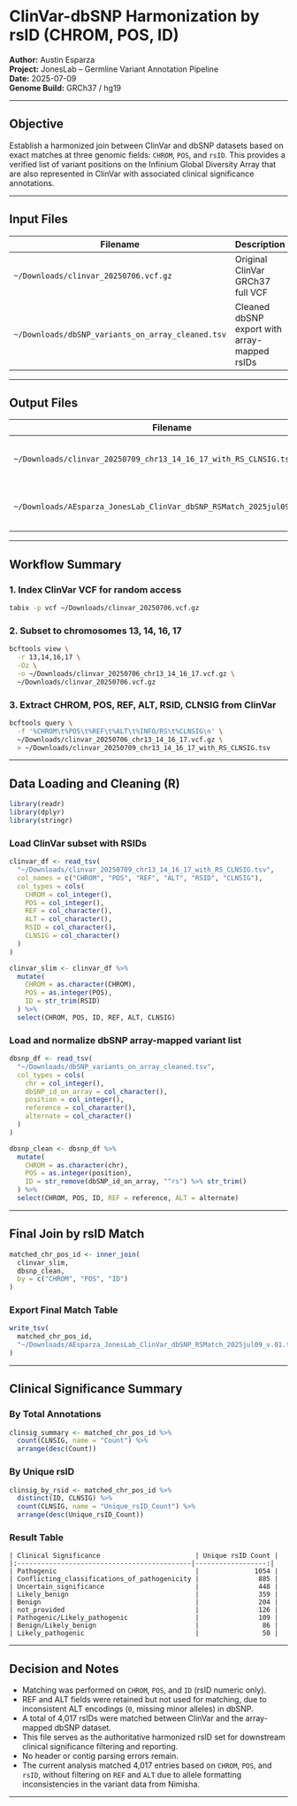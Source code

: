 # ClinVar-dbSNP Harmonization by rsID (CHROM, POS, ID)

**Author:** Austin Esparza\
**Project:** JonesLab – Germline Variant Annotation Pipeline\
**Date:** 2025-07-09\
**Genome Build:** GRCh37 / hg19

---

## Objective

Establish a harmonized join between ClinVar and dbSNP datasets based on exact matches at three genomic fields: `CHROM`, `POS`, and `rsID`. This provides a verified list of variant positions on the Infinium Global Diversity Array that are also represented in ClinVar with associated clinical significance annotations.

---

## Input Files

| Filename                                          | Description                                  |
| ------------------------------------------------- | -------------------------------------------- |
| `~/Downloads/clinvar_20250706.vcf.gz`             | Original ClinVar GRCh37 full VCF             |
| `~/Downloads/dbSNP_variants_on_array_cleaned.tsv` | Cleaned dbSNP export with array-mapped rsIDs |

---

## Output Files

| Filename                                                                 | Description                                            |
| ------------------------------------------------------------------------ | ------------------------------------------------------ |
| `~/Downloads/clinvar_20250709_chr13_14_16_17_with_RS_CLNSIG.tsv`         | ClinVar subset (chr13/14/16/17) with RSID and CLNSIG   |
| `~/Downloads/AEsparza_JonesLab_ClinVar_dbSNP_RSMatch_2025jul09_v.01.tsv` | Final merged table of rsID-matched variants (N = 4017) |

---

## Workflow Summary

### 1. Index ClinVar VCF for random access

```bash
tabix -p vcf ~/Downloads/clinvar_20250706.vcf.gz
```

### 2. Subset to chromosomes 13, 14, 16, 17

```bash
bcftools view \
  -r 13,14,16,17 \
  -Oz \
  -o ~/Downloads/clinvar_20250706_chr13_14_16_17.vcf.gz \
  ~/Downloads/clinvar_20250706.vcf.gz
```

### 3. Extract CHROM, POS, REF, ALT, RSID, CLNSIG from ClinVar

```bash
bcftools query \
  -f '%CHROM\t%POS\t%REF\t%ALT\t%INFO/RS\t%CLNSIG\n' \
  ~/Downloads/clinvar_20250706_chr13_14_16_17.vcf.gz \
  > ~/Downloads/clinvar_20250709_chr13_14_16_17_with_RS_CLNSIG.tsv
```

---

## Data Loading and Cleaning (R)

```r
library(readr)
library(dplyr)
library(stringr)
```

### Load ClinVar subset with RSIDs

```r
clinvar_df <- read_tsv(
  "~/Downloads/clinvar_20250709_chr13_14_16_17_with_RS_CLNSIG.tsv",
  col_names = c("CHROM", "POS", "REF", "ALT", "RSID", "CLNSIG"),
  col_types = cols(
    CHROM = col_integer(),
    POS = col_integer(),
    REF = col_character(),
    ALT = col_character(),
    RSID = col_character(),
    CLNSIG = col_character()
  )
)

clinvar_slim <- clinvar_df %>%
  mutate(
    CHROM = as.character(CHROM),
    POS = as.integer(POS),
    ID = str_trim(RSID)
  ) %>%
  select(CHROM, POS, ID, REF, ALT, CLNSIG)
```

### Load and normalize dbSNP array-mapped variant list

```r
dbsnp_df <- read_tsv(
  "~/Downloads/dbSNP_variants_on_array_cleaned.tsv",
  col_types = cols(
    chr = col_integer(),
    dbSNP_id_on_array = col_character(),
    position = col_integer(),
    reference = col_character(),
    alternate = col_character()
  )
)

dbsnp_clean <- dbsnp_df %>%
  mutate(
    CHROM = as.character(chr),
    POS = as.integer(position),
    ID = str_remove(dbSNP_id_on_array, "^rs") %>% str_trim()
  ) %>%
  select(CHROM, POS, ID, REF = reference, ALT = alternate)
```

---

## Final Join by rsID Match

```r
matched_chr_pos_id <- inner_join(
  clinvar_slim,
  dbsnp_clean,
  by = c("CHROM", "POS", "ID")
)
```

### Export Final Match Table

```r
write_tsv(
  matched_chr_pos_id,
  "~/Downloads/AEsparza_JonesLab_ClinVar_dbSNP_RSMatch_2025jul09_v.01.tsv"
)
```

---

## Clinical Significance Summary

### By Total Annotations

```r
clinsig_summary <- matched_chr_pos_id %>%
  count(CLNSIG, name = "Count") %>%
  arrange(desc(Count))
```

### By Unique rsID

```r
clinsig_by_rsid <- matched_chr_pos_id %>%
  distinct(ID, CLNSIG) %>%
  count(CLNSIG, name = "Unique_rsID_Count") %>%
  arrange(desc(Unique_rsID_Count))
```

### Result Table

```
| Clinical Significance                        | Unique rsID Count |
|:--------------------------------------------|------------------:|
| Pathogenic                                   |              1054 |
| Conflicting_classifications_of_pathogenicity |               885 |
| Uncertain_significance                       |               448 |
| Likely_benign                                |               359 |
| Benign                                       |               204 |
| not_provided                                 |               126 |
| Pathogenic/Likely_pathogenic                 |               109 |
| Benign/Likely_benign                         |                86 |
| Likely_pathogenic                            |                50 |
```

---

## Decision and Notes

- Matching was performed on `CHROM`, `POS`, and `ID` (rsID numeric only).
- REF and ALT fields were retained but not used for matching, due to inconsistent ALT encodings (`0`, missing minor alleles) in dbSNP.
- A total of 4,017 rsIDs were matched between ClinVar and the array-mapped dbSNP dataset.
- This file serves as the authoritative harmonized rsID set for downstream clinical significance filtering and reporting.
- No header or contig parsing errors remain.
- The current analysis matched 4,017 entries based on `CHROM`, `POS`, and `rsID`, without filtering on `REF` and `ALT` due to allele formatting inconsistencies in the variant data from Nimisha.

---

